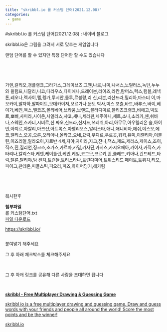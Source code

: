 ```yaml
---
title: "skribbl.io 롤 커스텀 단어(2021.12.08)"
categories:
 - game
---
```

#skribbl.io 롤 커스텀 단어(2021.12.08) : 네이버 블로그
<div class="wrap_rabbit pcol2 _param(1) _postViewArea222590388873" id="post-view222590388873">
<!-- Rabbit HTML --><div class="se-viewer se-theme-default" lang="ko-KR">
<!-- SE_DOC_HEADER_END -->
<div class="se-main-container">
<div class="se-component se-text se-l-default" id="SE-d6614067-033c-4489-b00e-f4c79e89b77f">
<div class="se-component-content">
<div class="se-section se-section-text se-l-default">
<div class="se-module se-module-text">
<!-- SE-TEXT { --><p class="se-text-paragraph se-text-paragraph-align-" id="SE-828c0299-036b-4937-a180-cf6f658b150e" style=""><span class="se-fs- se-ff-" id="SE-ad8197e6-67c6-4bb7-8c89-97323c819dd8" style="">skribbl.io은 그림을 그려서 서로 맞추는 게임입니다</span></p><!-- } SE-TEXT --><!-- SE-TEXT { --><p class="se-text-paragraph se-text-paragraph-align-" id="SE-25f07ff5-7073-4c6b-ac29-d4b9ac889c2f" style=""><span class="se-fs- se-ff-" id="SE-76410314-27fe-4af7-8439-372bfc4bfd0a" style="">랜덤 단어를 할 수 있지만 특정 단어만 할 수도 있습니다</span></p><!-- } SE-TEXT --><!-- SE-TEXT { --><p class="se-text-paragraph se-text-paragraph-align-" id="SE-4693a414-b5c0-4ea9-86fc-4fe483f59009" style=""><span class="se-fs- se-ff-" id="SE-9ef57d73-b5a2-4a3e-8fcc-0eba48f5170b" style="">​</span></p><!-- } SE-TEXT --><!-- SE-TEXT { --><p class="se-text-paragraph se-text-paragraph-align-" id="SE-ce47a123-b45d-46f7-918c-7f0b354ed03e" style=""><span class="se-fs- se-ff-" id="SE-6b8203f4-bb0d-40e0-ac52-2318f272245a" style="">​</span></p><!-- } SE-TEXT --><!-- SE-TEXT { --><p class="se-text-paragraph se-text-paragraph-align-" id="SE-0e76fc76-98a7-4e83-925e-42cad9b313a5" style=""><span class="se-fs- se-ff-" id="SE-3c0cb856-3fde-43d7-9091-5fd962c15c9c" style="">가렌,갈리오,갱플랭크,그라가스,그레이브즈,그웬,나르,나미,나서스,노틸러스,녹턴,누누와 윌럼프,니달리,니코,다리우스,다이애나,드레이븐,라이즈,라칸,람머스,럭스,럼블,레넥톤,레오나,렉사이,렐,렝가,루시안,룰루,르블랑,리 신,리븐,리산드라,릴리아,마스터 이,마오카이,말자하,말파이트,모데카이저,모르가나,문도 박사,미스 포츈,바드,바루스,바이,베이가,베인,벡스,벨코즈,볼리베어,브라움,브랜드,블라디미르,블리츠크랭크,비에고,빅토르,뽀삐,사미라,사이온,사일러스,샤코,세나,세라핀,세주아니,세트,소나,소라카,쉔,쉬바나,스웨인,스카너,시비르,신 짜오,신드라,신지드,쓰레쉬,아리,아무무,아우렐리온 솔,아이번,아지르,아칼리,아크샨,아트록스,아펠리오스,알리스타,애니,애니비아,애쉬,야스오,에코,엘리스,오공,오른,오리아나,올라프,요네,요릭,우디르,우르곳,워윅,유미,이렐리아,이블린,이즈리얼,일라오이,자르반 4세,자야,자이라,자크,잔나,잭스,제드,제라스,제이스,조이,직스,진,질리언,징크스,초가스,카르마,카밀,카사딘,카서스,카시오페아,카이사,카직스,카타리나,칼리스타,케넨,케이틀린,케인,케일,코그모,코르키,퀸,클레드,키아나,킨드레드,타릭,탈론,탈리야,탐 켄치,트런들,트리스타나,트린다미어,트위스티드 페이트,트위치,티모,파이크,판테온,피들스틱,피오라,피즈,하이머딩거,헤카림 </span></p><!-- } SE-TEXT --><!-- SE-TEXT { --><p class="se-text-paragraph se-text-paragraph-align-" id="SE-24573b95-7218-4700-a34d-8d5bc1fcacb5" style=""><span class="se-fs- se-ff-" id="SE-9d88bdf2-00af-4320-9b25-2c2b08164f48" style="">​</span></p><!-- } SE-TEXT --><!-- SE-TEXT { --><p class="se-text-paragraph se-text-paragraph-align-" id="SE-c1e581bc-cb77-4e98-b35c-d8f4bf1e4e86" style=""><span class="se-fs- se-ff-" id="SE-3600585c-5d08-4058-8c64-8e68b3b9849b" style="">​</span></p><!-- } SE-TEXT --><!-- SE-TEXT { --><p class="se-text-paragraph se-text-paragraph-align-" id="SE-2bf8e39a-2751-4ebe-b02c-d37f780ba234" style=""><span class="se-fs- se-ff-" id="SE-a1b67f69-f8bd-4efe-bef9-575d195c7ff3" style="">복사한후</span></p><!-- } SE-TEXT -->
</div>
</div>
</div>
</div> <div class="se-component se-file se-l-default" id="SE-effd8840-7aed-4955-8f75-e3829882bdd0">
<div class="se-component-content">
<div class="se-section se-section-file se-l-default se-section-align-">
<div class="se-module se-module-file">
<span class="se-file-icon"><strong class="se-blind">첨부파일</strong></span>
<div class="se-file-name-container">
<span class="se-file-name">롤 커스텀단어</span><span class="se-file-extension">.txt</span>
</div>
<a class="se-file-save-button __se_link" data-linkdata='{"link": "https://blogattach.naver.net/6cf970c0d08188547899fbcef3126f12b4ec12fbcf/20211208_60_blogfile/dls32208_1638969992801_88H4B7_txt/%EB%A1%A4%20%EC%BB%A4%EC%8A%A4%ED%85%80%EB%8B%A8%EC%96%B4.txt"}' data-linktype="file" href="https://blogattach.naver.net/6cf970c0d08188547899fbcef3126f12b4ec12fbcf/20211208_60_blogfile/dls32208_1638969992801_88H4B7_txt/%EB%A1%A4%20%EC%BB%A4%EC%8A%A4%ED%85%80%EB%8B%A8%EC%96%B4.txt" role="button" target="_blank">
<span class="se-blind">파일 다운로드</span>
</a>
</div>
</div>
</div>
<script class="__se_module_data" data-module='{"type":"v2_file", "id" :"SE-effd8840-7aed-4955-8f75-e3829882bdd0", "data" : { "link": "https://blogattach.naver.net/6cf970c0d08188547899fbcef3126f12b4ec12fbcf/20211208_60_blogfile/dls32208_1638969992801_88H4B7_txt/%EB%A1%A4%20%EC%BB%A4%EC%8A%A4%ED%85%80%EB%8B%A8%EC%96%B4.txt"}}' type="text/data"></script>
</div> <div class="se-component se-text se-l-default" id="SE-bf700aaa-5f7e-427a-944c-5e2f03b0417e">
<div class="se-component-content">
<div class="se-section se-section-text se-l-default">
<div class="se-module se-module-text">
<!-- SE-TEXT { --><p class="se-text-paragraph se-text-paragraph-align-" id="SE-21e90c2f-4b42-41cb-a6d1-9a12b25253e4" style=""><span class="se-fs- se-ff-" id="SE-1fe23929-b873-4f33-bfa8-acf8a606e7e6" style=""><a class="se-link" href="https://skribbl.io/" target="_blank">https://skribbl.io/</a></span></p><!-- } SE-TEXT -->
</div>
</div>
</div>
</div> <div class="se-component se-image se-l-default" id="SE-57a51ac2-11fa-4989-8f61-8c82bb0ed5c2">
<div class="se-component-content se-component-content-fit">
<div class="se-section se-section-image se-l-default se-section-align-">
<div class="se-module se-module-image" style="">
<a class="se-module-image-link __se_image_link __se_link" data-linkdata='{"id" : "SE-57a51ac2-11fa-4989-8f61-8c82bb0ed5c2", "src" : "https://postfiles.pstatic.net/MjAyMTEyMTBfMTMw/MDAxNjM5MTQwODQyNDY2.S8zJqZUB0f7e8H6VlG2Pxseu_vo1gMe_ASIDU90DQEsg.5hWlYkGnU2PmUazVjFWAO7pCe5xrLqIovWvNUr4Q8v8g.PNG.dls32208/image.png", "originalWidth" : "1049", "originalHeight" : "675", "linkUse" : "false", "link" : ""}' data-linktype="img" href="#" onclick="return false;" style="">
<img alt="" class="se-image-resource" data-height="445" data-lazy-src="https://postfiles.pstatic.net/MjAyMTEyMTBfMTMw/MDAxNjM5MTQwODQyNDY2.S8zJqZUB0f7e8H6VlG2Pxseu_vo1gMe_ASIDU90DQEsg.5hWlYkGnU2PmUazVjFWAO7pCe5xrLqIovWvNUr4Q8v8g.PNG.dls32208/image.png?type=w966" data-width="693" src="https://postfiles.pstatic.net/MjAyMTEyMTBfMTMw/MDAxNjM5MTQwODQyNDY2.S8zJqZUB0f7e8H6VlG2Pxseu_vo1gMe_ASIDU90DQEsg.5hWlYkGnU2PmUazVjFWAO7pCe5xrLqIovWvNUr4Q8v8g.PNG.dls32208/image.png?type=w80_blur">
</img></a>
</div>
</div>
</div>
</div>
<div class="se-component se-image se-l-default" id="SE-81486103-8c89-4361-8a4d-d43b605ef917">
<div class="se-component-content se-component-content-fit">
<div class="se-section se-section-image se-l-default se-section-align-">
<div class="se-module se-module-image" style="">
<a class="se-module-image-link __se_image_link __se_link" data-linkdata='{"id" : "SE-81486103-8c89-4361-8a4d-d43b605ef917", "src" : "https://postfiles.pstatic.net/MjAyMTEyMDhfMjQz/MDAxNjM4OTcwMTE1MDI4.-FVhFrjI36XWNJe2HBFXdlMGXMzO4n-tM4sIN4JAPYAg.7idETruWyVvnFQoQMIPYrOO2Mn3YkHUXhUBF8ckMR1gg.PNG.dls32208/image.png", "originalWidth" : "1518", "originalHeight" : "911", "linkUse" : "false", "link" : ""}' data-linktype="img" href="#" onclick="return false;" style="">
<img alt="" class="se-image-resource" data-height="415" data-lazy-src="https://postfiles.pstatic.net/MjAyMTEyMDhfMjQz/MDAxNjM4OTcwMTE1MDI4.-FVhFrjI36XWNJe2HBFXdlMGXMzO4n-tM4sIN4JAPYAg.7idETruWyVvnFQoQMIPYrOO2Mn3YkHUXhUBF8ckMR1gg.PNG.dls32208/image.png?type=w966" data-width="693" src="https://postfiles.pstatic.net/MjAyMTEyMDhfMjQz/MDAxNjM4OTcwMTE1MDI4.-FVhFrjI36XWNJe2HBFXdlMGXMzO4n-tM4sIN4JAPYAg.7idETruWyVvnFQoQMIPYrOO2Mn3YkHUXhUBF8ckMR1gg.PNG.dls32208/image.png?type=w80_blur">
</img></a>
</div>
</div>
</div>
</div>
<div class="se-component se-text se-l-default" id="SE-0e71443e-1ff3-4243-81d1-1a6debcae80a">
<div class="se-component-content">
<div class="se-section se-section-text se-l-default">
<div class="se-module se-module-text">
<!-- SE-TEXT { --><p class="se-text-paragraph se-text-paragraph-align-" id="SE-6d2dfef9-9015-465f-bc5b-131971aaed64" style=""><span class="se-fs- se-ff-" id="SE-05775cc2-4ebd-4935-9220-f62077fdd690" style="">붙여넣기 해주세요</span></p><!-- } SE-TEXT --><!-- SE-TEXT { --><p class="se-text-paragraph se-text-paragraph-align-" id="SE-db6d8d71-0cee-45db-812e-4f43a0f1b97f" style=""><span class="se-fs- se-ff-" id="SE-6f692d78-9c4b-4194-b30a-b8005f281980" style="">그 후 아래 체크박스를 체크해주세요</span></p><!-- } SE-TEXT --><!-- SE-TEXT { --><p class="se-text-paragraph se-text-paragraph-align-" id="SE-9e554de9-dddf-4e6b-b9be-ab8529d51d1c" style=""><span class="se-fs- se-ff-" id="SE-626ee2b7-4f36-4c25-8043-c83d689cb584" style="">​</span></p><!-- } SE-TEXT --><!-- SE-TEXT { --><p class="se-text-paragraph se-text-paragraph-align-" id="SE-3936bb36-37a9-4d30-a456-90ebd35277d9" style=""><span class="se-fs- se-ff-" id="SE-4ff85039-022c-4562-85f9-8ebb9e3456b9" style="">그 후 아래 링크를 공유해 다른 사람을 초대하면 됩니다</span></p><!-- } SE-TEXT --><!-- SE-TEXT { --><p class="se-text-paragraph se-text-paragraph-align-" id="SE-af66b294-0df0-475f-8481-9a9cbb0ad1c2" style=""><span class="se-fs- se-ff-" id="SE-3fd32b2a-9d06-4034-9068-f72385e5e62c" style="">​</span></p><!-- } SE-TEXT -->
</div>
</div>
</div>
</div> <div class="se-component se-oglink se-l-large_image" id="SE-9e85dbfa-4dce-44bc-8189-9bb956954e63">
<div class="se-component-content">
<div class="se-section se-section-oglink se-l-large_image se-section-align-">
<div class="se-module se-module-oglink">
<a class="se-oglink-thumbnail" href="https://skribbl.io/" target="_blank">
<img alt="" class="se-oglink-thumbnail-resource" src="https://dthumb-phinf.pstatic.net/?src=%22https%3A%2F%2Fskribbl.io%2Fres%2Fthumbnail.png%22&amp;type=ff500_300">
</img></a>
<a class="se-oglink-info" href="https://skribbl.io/" target="_blank">
<div class="se-oglink-info-container">
<strong class="se-oglink-title">skribbl - Free Multiplayer Drawing &amp; Guessing Game</strong>
<p class="se-oglink-summary">skribbl io is a free multiplayer drawing and guessing game. Draw and guess words with your friends and people all around the world! Score the most points and be the winner!</p>
<p class="se-oglink-url">skribbl.io</p>
</div>
</a>
</div>
</div>
</div>
<script class="__se_module_data" data-module='{"type":"v2_oglink", "id" :"SE-9e85dbfa-4dce-44bc-8189-9bb956954e63", "data" : {"link" : "https://skribbl.io/", "isVideo" : "false", "thumbnail" : "https://dthumb-phinf.pstatic.net/?src=%22https%3A%2F%2Fskribbl.io%2Fres%2Fthumbnail.png%22&amp;type=ff500_300"}}' type="text/data"></script>
</div> <div class="se-component se-text se-l-default" id="SE-9de2d65c-ece9-45a6-a5ea-af963435b288">
<div class="se-component-content">
<div class="se-section se-section-text se-l-default">
<div class="se-module se-module-text">
<!-- SE-TEXT { --><p class="se-text-paragraph se-text-paragraph-align-" id="SE-ae9e5c96-8d33-4b8a-af7d-e2ea8207f3ec" style=""><span class="se-fs- se-ff-" id="SE-db885d7b-56ad-4ee5-bac4-227b2d695710" style="">​</span></p><!-- } SE-TEXT -->
</div>
</div>
</div>
</div> <div class="se-component se-image se-l-default" id="SE-aada6182-1cab-4df1-bea2-ddc567b85082">
<div class="se-component-content se-component-content-fit">
<div class="se-section se-section-image se-l-default se-section-align-">
<div class="se-module se-module-image" style="">
<a class="se-module-image-link __se_image_link __se_link" data-linkdata='{"id" : "SE-aada6182-1cab-4df1-bea2-ddc567b85082", "src" : "https://postfiles.pstatic.net/MjAyMTEyMDhfMjI3/MDAxNjM4OTcwNzE4ODgw.FhVEI6oih2bb-OWhX2cMCckWBTATPEchldNFmU1kPl0g.WaYb45AZ2t0jA-bIVsaf50vix2Mq4Zv3IYDoHfHU44cg.PNG.dls32208/image.png", "originalWidth" : "1614", "originalHeight" : "837", "linkUse" : "false", "link" : ""}' data-linktype="img" href="#" onclick="return false;" style="">
<img alt="" class="se-image-resource" data-height="359" data-lazy-src="https://postfiles.pstatic.net/MjAyMTEyMDhfMjI3/MDAxNjM4OTcwNzE4ODgw.FhVEI6oih2bb-OWhX2cMCckWBTATPEchldNFmU1kPl0g.WaYb45AZ2t0jA-bIVsaf50vix2Mq4Zv3IYDoHfHU44cg.PNG.dls32208/image.png?type=w966" data-width="693" src="https://postfiles.pstatic.net/MjAyMTEyMDhfMjI3/MDAxNjM4OTcwNzE4ODgw.FhVEI6oih2bb-OWhX2cMCckWBTATPEchldNFmU1kPl0g.WaYb45AZ2t0jA-bIVsaf50vix2Mq4Zv3IYDoHfHU44cg.PNG.dls32208/image.png?type=w80_blur">
</img></a>
</div>
</div>
</div>
</div>
<div class="se-component se-image se-l-default" id="SE-2daad44b-6405-4edd-8533-4c8d73cb16db">
<div class="se-component-content se-component-content-fit">
<div class="se-section se-section-image se-l-default se-section-align-">
<div class="se-module se-module-image" style="">
<a class="se-module-image-link __se_image_link __se_link" data-linkdata='{"id" : "SE-2daad44b-6405-4edd-8533-4c8d73cb16db", "src" : "https://postfiles.pstatic.net/MjAyMTEyMDhfNDUg/MDAxNjM4OTcwMzY5NzMy.dSV_whqQmRGq7CQZh1rWt1npNmyVuqVQ-rOPU8mw4aEg.imRvBhFRIPzRCyPsOCWa3u8yNkJvZk0IPGDCvEjyQjcg.PNG.dls32208/image.png", "originalWidth" : "1592", "originalHeight" : "869", "linkUse" : "false", "link" : ""}' data-linktype="img" href="#" onclick="return false;" style="">
<img alt="" class="se-image-resource" data-height="378" data-lazy-src="https://postfiles.pstatic.net/MjAyMTEyMDhfNDUg/MDAxNjM4OTcwMzY5NzMy.dSV_whqQmRGq7CQZh1rWt1npNmyVuqVQ-rOPU8mw4aEg.imRvBhFRIPzRCyPsOCWa3u8yNkJvZk0IPGDCvEjyQjcg.PNG.dls32208/image.png?type=w966" data-width="693" src="https://postfiles.pstatic.net/MjAyMTEyMDhfNDUg/MDAxNjM4OTcwMzY5NzMy.dSV_whqQmRGq7CQZh1rWt1npNmyVuqVQ-rOPU8mw4aEg.imRvBhFRIPzRCyPsOCWa3u8yNkJvZk0IPGDCvEjyQjcg.PNG.dls32208/image.png?type=w80_blur"/>
</a>
</div>
</div>
</div>
</div>
<div class="se-component se-image se-l-default" id="SE-f0e5902e-4111-4a4b-9533-5542bd7d4d87">
<div class="se-component-content se-component-content-fit">
<div class="se-section se-section-image se-l-default se-section-align-">
<div class="se-module se-module-image" style="">
<a class="se-module-image-link __se_image_link __se_link" data-linkdata='{"id" : "SE-f0e5902e-4111-4a4b-9533-5542bd7d4d87", "src" : "https://postfiles.pstatic.net/MjAyMTEyMDhfMjE1/MDAxNjM4OTcwNDI5MzI2.7VOH6YP7urCCZeo7k4FmDcpsu_iV3gnWVxhGlzrN7acg._RPChO8OW5Oe54UHQ6KRjqsuMtWpOdIbZ6UkRloZLCog.PNG.dls32208/image.png", "originalWidth" : "1920", "originalHeight" : "1040", "linkUse" : "false", "link" : ""}' data-linktype="img" href="#" onclick="return false;" style="">
<img alt="" class="se-image-resource" data-height="375" data-lazy-src="https://postfiles.pstatic.net/MjAyMTEyMDhfMjE1/MDAxNjM4OTcwNDI5MzI2.7VOH6YP7urCCZeo7k4FmDcpsu_iV3gnWVxhGlzrN7acg._RPChO8OW5Oe54UHQ6KRjqsuMtWpOdIbZ6UkRloZLCog.PNG.dls32208/image.png?type=w966" data-width="693" src="https://postfiles.pstatic.net/MjAyMTEyMDhfMjE1/MDAxNjM4OTcwNDI5MzI2.7VOH6YP7urCCZeo7k4FmDcpsu_iV3gnWVxhGlzrN7acg._RPChO8OW5Oe54UHQ6KRjqsuMtWpOdIbZ6UkRloZLCog.PNG.dls32208/image.png?type=w80_blur"/>
</a>
</div>
</div>
</div>
</div>
<div class="se-component se-image se-l-default" id="SE-c0620bd5-0b38-4533-bfea-36efd05755de">
<div class="se-component-content se-component-content-fit">
<div class="se-section se-section-image se-l-default se-section-align-">
<div class="se-module se-module-image" style="">
<a class="se-module-image-link __se_image_link __se_link" data-linkdata='{"id" : "SE-c0620bd5-0b38-4533-bfea-36efd05755de", "src" : "https://postfiles.pstatic.net/MjAyMTEyMDhfMjA2/MDAxNjM4OTcwNTA0MTY4.KxnSe3pnN0E7sacZfCL1lomfv-sgwplG7LjW4WN6r9Ig.gZbRmFspuPflTzUXTYa7ow3PbSVWWqPsnAgviEWKwBQg.PNG.dls32208/image.png", "originalWidth" : "1693", "originalHeight" : "872", "linkUse" : "false", "link" : ""}' data-linktype="img" href="#" onclick="return false;" style="">
<img alt="" class="se-image-resource" data-height="356" data-lazy-src="https://postfiles.pstatic.net/MjAyMTEyMDhfMjA2/MDAxNjM4OTcwNTA0MTY4.KxnSe3pnN0E7sacZfCL1lomfv-sgwplG7LjW4WN6r9Ig.gZbRmFspuPflTzUXTYa7ow3PbSVWWqPsnAgviEWKwBQg.PNG.dls32208/image.png?type=w966" data-width="693" src="https://postfiles.pstatic.net/MjAyMTEyMDhfMjA2/MDAxNjM4OTcwNTA0MTY4.KxnSe3pnN0E7sacZfCL1lomfv-sgwplG7LjW4WN6r9Ig.gZbRmFspuPflTzUXTYa7ow3PbSVWWqPsnAgviEWKwBQg.PNG.dls32208/image.png?type=w80_blur"/>
</a>
</div>
</div>
</div>
</div>
<div class="se-component se-text se-l-default" id="SE-5d0e7b1e-d012-4e8f-b955-f00b3b1e7a97">
<div class="se-component-content">
<div class="se-section se-section-text se-l-default">
<div class="se-module se-module-text">
<!-- SE-TEXT { --><p class="se-text-paragraph se-text-paragraph-align-" id="SE-e9f9b0f8-a2e4-44d1-9086-5e01b6f4a612" style=""><span class="se-fs- se-ff-" id="SE-caa87a76-7f5f-43ce-99de-f2af6e014a74" style="">​</span></p><!-- } SE-TEXT -->
</div>
</div>
</div>
</div> </div>
</div>
</div>